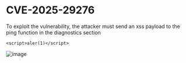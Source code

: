 # CVE-2025-29276
To exploit the vulnerability, the attacker must send an xss payload to the ping function in the diagnostics section

`<script>aler(1)</script>`

![image](https://github.com/user-attachments/assets/e6b02d72-3e9c-40e5-a4a5-da3d0979a7a9)
